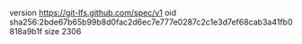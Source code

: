 version https://git-lfs.github.com/spec/v1
oid sha256:2bde67b65b99b8d0fac2d6ec7e777e0287c2c1e3d7ef68cab3a41fb0818a9b1f
size 2306
